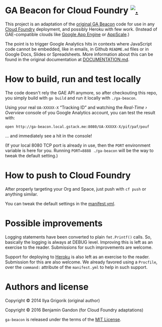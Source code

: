 # GA Beacon for Cloud Foundry [![.](https://gaproxy.gstack.io/UA-74118635-2/github.com/gstackio/ga-beacon/readme?pixel)](https://github.com/gstackio/ga-beacon)

This project is an adaptation of the
[original GA Beacon](https://github.com/igrigorik/ga-beacon) code for use in
any [Cloud Foundry](https://www.cloudfoundry.org/) deployment, and possibly
Heroku with few work. (Instead of GAE-compatible clouds like
[Google App Engine](https://cloud.google.com/appengine/)
or [AppScale](https://github.com/AppScale/appscale).)

The point is to trigger Google Analytics hits in contexts where JavaScript
code cannot be embedded, like in emails, in Github `README.md` files or in
Google Docs, Slides or Spreadsheets. More information about this can be found
in the original documentation at [DOCUMENTATION.md](DOCUMENTATION.md).


# How to build, run and test locally

The code doesn't rely the GAE API anymore, so after checkouting this repo, you
simply build with `go build` and run it locally with `./ga-beacon`.

Using your real `UA-XXXXX-X` “Tracking ID” and watching the
_Real-Time › Overview_ console of you Google Analytics account, you can test
the result with:

    open http://ga-beacon.local.gstack.me:8080/UA-XXXXX-X/pif/paf/pouf

… and immediately see a hit in the console!

(If your local 8080 TCP port is already in use, then the `PORT` environment
variable is here for you. Running `PORT=8888 ./ga-beacon` will be the way to
tweak the default setting.)


# How to push to Cloud Foundry

After properly targeting your Org and Space, just push with `cf push` or
anything similar.

You can tweak the default settings in the [manifest.yml](manifest.yml).


# Possible improvements

Logging statements have been converted to plain `fmt.Printf()` calls. So,
basically the logging is always at DEBUG level. Improving this is left as an
exercise to the reader. Submissions for such improvements are welcome.

Support for deploying to [Heroku](https://www.heroku.com/) is also left as an
exercise to the reader. Submission for this are also welcome. We already
favored using a `Procfile`, over the `command:` attribute of the
`manifest.yml` to help in such support.


# Authors and license

Copyright © 2014 Ilya Grigorik (original author)

Copyright © 2016 Benjamin Gandon (for Cloud Foundry adaptations)

`ga-beacon` is released under the terms of the [MIT License](LICENSE).
